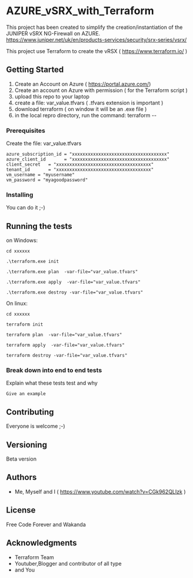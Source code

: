 # AZURE_vSRX_with_Terraform

This project has been created to simplify the creation/instantiation of the JUNIPER vSRX NG-Firewall on AZURE.
https://www.juniper.net/uk/en/products-services/security/srx-series/vsrx/

This project use Terraform to create the vRSX ( https://www.terraform.io/ )

## Getting Started

  1. Create an Account on Azure ( https://portal.azure.com/)
  2. Create an account on Azure with permission ( for the Terraform script )
  3. upload this repo to your laptop
  4. create a file: var_value.tfvars ( .tfvars extension is important )
  5. download terraform ( on window it will be an .exe file )
  6. in the local repro directory, run the command:  terraform --

### Prerequisites

  Create the file:  var_value.tfvars

```
azure_subscription_id = "xxxxxxxxxxxxxxxxxxxxxxxxxxxxxxxxxxxx"
azure_client_id       = "xxxxxxxxxxxxxxxxxxxxxxxxxxxxxxxxxxxx"
client_secret   = "xxxxxxxxxxxxxxxxxxxxxxxxxxxxxxxxxxxx"
tenant_id       = "xxxxxxxxxxxxxxxxxxxxxxxxxxxxxxxxxxxx"
vm_username = "myusername"
vm_password = "myagoodpassword"
```

### Installing

You can do it ;-)

## Running the tests

on Windows:

```
cd xxxxxx

.\terraform.exe init

.\terraform.exe plan  -var-file="var_value.tfvars"

.\terraform.exe apply  -var-file="var_value.tfvars"

.\terraform.exe destroy -var-file="var_value.tfvars"

```

On linux:

```
cd xxxxxx

terraform init

terraform plan  -var-file="var_value.tfvars"

terraform apply  -var-file="var_value.tfvars"

terraform destroy -var-file="var_value.tfvars"

```

### Break down into end to end tests

Explain what these tests test and why

```
Give an example
```



## Contributing

Everyone is welcome ;-)


## Versioning

Beta version

## Authors

* Me, Myself and I ( https://www.youtube.com/watch?v=CGk962QLIzk )


## License

Free Code Forever and Wakanda 

## Acknowledgments

* Terraform Team
* Youtuber,Blogger and contributor of all type
* and You
